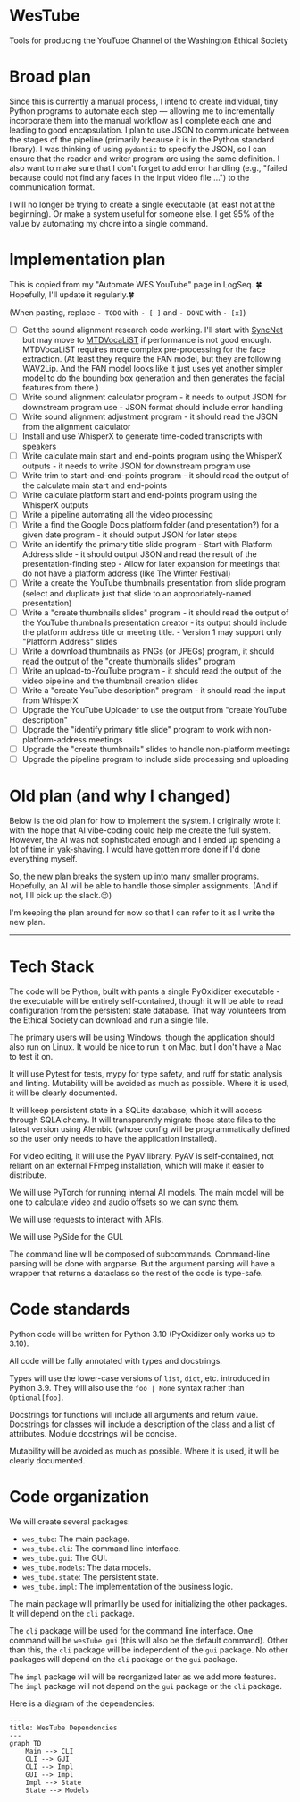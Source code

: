 # WesTube

Tools for producing the YouTube Channel of the Washington Ethical Society

# Broad plan

Since this is currently a manual process, I intend to
create individual, tiny Python programs to automate each step — allowing
me to incrementally incorporate them into the manual workflow as I
complete each one and leading to good encapsulation. I plan to use JSON
to communicate between the stages of the pipeline (primarily because it
is in the Python standard library). I was thinking of using `pydantic`
to specify the JSON, so I can ensure that the reader and writer program
are using the same definition. I also want to make sure that I don't
forget to add error handling (e.g., "failed because could not find any
faces in the input video file ...") to the communication format.

I will no longer be trying to create a single executable (at least not at the beginning). Or make a system useful for someone else. I get 95% of the value by automating my chore into a single command.

# Implementation plan

This is copied from my "Automate WES YouTube" page in LogSeq. 🍀Hopefully, I'll update it regularly.🍀

(When pasting, replace `- TODO` with `- [ ]` and `- DONE` with `- [x]`)

- [ ] Get the sound alignment research code working. I'll start with [SyncNet](https://github.com/joonson/syncnet_python) but may move to [MTDVocaLiST](https://github.com/xjchenGit/MTDVocaLiST) if performance is not good enough. MTDVocaLiST requires more complex pre-processing for the face extraction. (At least they require the FAN model, but they are following WAV2Lip. And the FAN model looks like it just uses yet another simpler model to do the bounding box generation and then generates the facial features from there.)
- [ ] Write sound alignment calculator program - it needs to output JSON for downstream program use - JSON format should include error handling
- [ ] Write sound alignment adjustment program - it should read the JSON from the alignment calculator
- [ ] Install and use WhisperX to generate time-coded transcripts with speakers
- [ ] Write calculate main start and end-points program using the WhisperX outputs - it needs to write JSON for downstream program use
- [ ] Write trim to start-and-end-points program - it should read the output of the calculate main start and end-points
- [ ] Write calculate platform start and end-points program using the WhisperX outputs
- [ ] Write a pipeline automating all the video processing
- [ ] Write a find the Google Docs platform folder (and presentation?) for a given date program - it should output JSON for later steps
- [ ] Write an identify the primary title slide program - Start with Platform Address slide - it should output JSON and read the result of the presentation-finding step - Allow for later expansion for meetings that do not have a platform address (like The Winter Festival)
- [ ] Write a create the YouTube thumbnails presentation from slide program (select and duplicate just that slide to an appropriately-named presentation)
- [ ] Write a "create thumbnails slides" program - it should read the output of the YouTube thumbnails presentation creator - its output should include the platform address title or meeting title. - Version 1 may support only "Platform Address" slides
- [ ] Write a download thumbnails as PNGs (or JPEGs) program, it should read the output of the "create thumbnails slides" program
- [ ] Write an upload-to-YouTube program - it should read the output of the video pipeline and the thumbnail creation slides
- [ ] Write a "create YouTube description" program - it should read the input from WhisperX
- [ ] Upgrade the YouTube Uploader to use the output from "create YouTube description"
- [ ] Upgrade the "identify primary title slide" program to work with non-platform-address meetings
- [ ] Upgrade the "create thumbnails" slides to handle non-platform meetings
- [ ] Upgrade the pipeline program to include slide processing and uploading

# Old plan (and why I changed)

Below is the old plan for how to implement the system. I originally wrote it with the hope that AI vibe-coding could help me create the full system. However, the AI was not sophisticated enough and I ended up spending a lot of time in yak-shaving. I would have gotten more done if I'd done everything myself.

So, the new plan breaks the system up into many smaller programs. Hopefully, an AI will be able to handle those simpler assignments. (And if not, I'll pick up the slack.😉)

I'm keeping the plan around for now so that I can refer to it as I write the new plan.

______________________________________________________________________

# Tech Stack

The code will be Python, built with pants a single PyOxidizer executable - the executable will be entirely self-contained, though it will be able to read configuration from the persistent state database. That way volunteers from the Ethical Society can download and run a single file.

The primary users will be using Windows, though the application should also run on Linux. It would be nice to run it on Mac, but I don't have a Mac to test it on.

It will use Pytest for tests, mypy for type safety, and ruff for static analysis and linting.
Mutability will be avoided as much as possible. Where it is used, it will be clearly documented.

It will keep persistent state in a SQLite database, which it will access through SQLAlchemy. It will transparently migrate those state files to the latest version using Alembic (whose config will be programmatically defined so the user only needs to have the application installed).

For video editing, it will use the PyAV library. PyAV is self-contained, not reliant on an external FFmpeg installation, which will make it easier to distribute.

We will use PyTorch for running internal AI models. The main model will be one to calculate video and audio offsets so we can sync them.

We will use requests to interact with APIs.

We will use PySide for the GUI.

The command line will be composed of subcommands. Command-line parsing will be done with argparse. But
the argument parsing will have a wrapper that returns a dataclass so the rest of the code is type-safe.

# Code standards

Python code will be written for Python 3.10 (PyOxidizer only works up to 3.10).

All code will be fully annotated with types and docstrings.

Types will use the lower-case versions of `list`, `dict`, etc. introduced in Python 3.9. They will also use the `foo | None` syntax rather than `Optional[foo]`.

Docstrings for functions will include all arguments and return value. Docstrings for classes will include a description of the class and a list of attributes. Module docstrings will be concise.

Mutability will be avoided as much as possible. Where it is used, it will be clearly documented.

# Code organization

We will create several packages:

- `wes_tube`: The main package.
- `wes_tube.cli`: The command line interface.
- `wes_tube.gui`: The GUI.
- `wes_tube.models`: The data models.
- `wes_tube.state`: The persistent state.
- `wes_tube.impl`: The implementation of the business logic.

The main package will primarlily be used for initializing the other packages. It will depend on the
`cli` package.

The `cli` package will be used for the command line interface. One command will be `wesTube gui` (this will also be the default command). Other than this, the `cli` package will be independent of the `gui` package. No other packages will depend on the `cli` package or the `gui` package.

The `impl` package will will be reorganized later as we add more features. The `impl` package will not depend on the `gui` package or the `cli` package.

Here is a diagram of the dependencies:

```mermaid
---
title: WesTube Dependencies
---
graph TD
    Main --> CLI
    CLI --> GUI
    CLI --> Impl
    GUI --> Impl
    Impl --> State
    State --> Models
```
